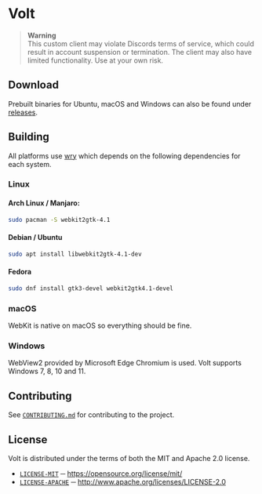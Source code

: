 # Volt

> **Warning**\
> This custom client may violate Discords terms of service, which could result in account suspension or termination. The client may also have limited functionality. Use at your own risk.

## Download
Prebuilt binaries for Ubuntu, macOS and Windows can also be found under [releases][RELEASES].

## Building
All platforms use [wry][WRY_REPO] which depends on the following dependencies for each system.

### Linux
#### Arch Linux / Manjaro:
```sh
sudo pacman -S webkit2gtk-4.1
```

####  Debian / Ubuntu
```sh
sudo apt install libwebkit2gtk-4.1-dev
```

#### Fedora
```sh
sudo dnf install gtk3-devel webkit2gtk4.1-devel
```

### macOS
WebKit is native on macOS so everything should be fine.

### Windows
WebView2 provided by Microsoft Edge Chromium is used. Volt supports Windows 7, 8, 10 and 11.

## Contributing
See [`CONTRIBUTING.md`][CONTRIBUTING] for contributing to the project.

## License
Volt is distributed under the terms of both the  MIT and Apache 2.0 license.
- [`LICENSE-MIT`][LICENSE_MIT] ─ https://opensource.org/license/mit/
- [`LICENSE-APACHE`][LICENSE_APACHE] ─ http://www.apache.org/licenses/LICENSE-2.0

[LICENSE_MIT]: ./LICENSE-MIT
[LICENSE_APACHE]: ./LICENSE-APACHE
[CONTRIBUTING]: ./.github/CONTRIBUTING.md

[RELEASES]: https://github.com/KiraCoding/volt/releases
[WRY_REPO]: https://github.com/tauri-apps/wry
